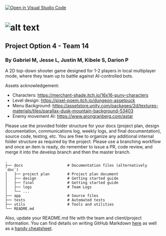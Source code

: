 [![Open in Visual Studio Code](https://classroom.github.com/assets/open-in-vscode-718a45dd9cf7e7f842a935f5ebbe5719a5e09af4491e668f4dbf3b35d5cca122.svg)](https://classroom.github.com/online_ide?assignment_repo_id=12113751&assignment_repo_type=AssignmentRepo)
# ![alt text](https://github.com/COSC-499-W2023/year-long-project-team-14/blob/updateReadMe/docs/design/mageMadnessLogoNoBorder.png "Mage Madness")
## Project Option 4 - Team 14
### By Gabriel M, Jesse L, Justin M, Kibele S, Darion P

A 2D top-down shooter game designed for 1-2 players in local multiplayer mode, where they team up to battle against AI-controlled bots.

Assets acknowledgement:
* Characters: https://merchant-shade.itch.io/16x16-puny-characters
* Level design: https://pixel-poem.itch.io/dungeon-assetpuck
* Menu Background: https://assetstore.unity.com/packages/2d/textures-materials/tiles/parallax-dusk-mountain-background-53403
* Enemy movement AI: https://www.arongranberg.com/astar

Please use the provided folder structure for your docs (project plan, design documentation, communications log, weekly logs, and final documentation), source code, testing, etc.    You are free to organize any additional internal folder structure as required by the project.  Please use a branching workflow and once an item is ready, do remember to issue a PR, code review, and merge it into the develop branch and then the master branch.
```
.
├── docs                    # Documentation files (alternatively `doc`)
│   ├── project plan        # Project plan document
│   ├── design              # Getting started guide
│   ├── final               # Getting started guide
│   ├── logs                # Team Logs
│   └── ...          
├── app                     # Source files
├── tests                   # Automated tests 
├── utils                   # Tools and utilities
└── README.md
```
Also, update your README.md file with the team and client/project information.  You can find details on writing GitHub Markdown [here](https://docs.github.com/en/get-started/writing-on-github/getting-started-with-writing-and-formatting-on-github/basic-writing-and-formatting-syntax) as well as a [handy cheatsheet](https://enterprise.github.com/downloads/en/markdown-cheatsheet.pdf).   
